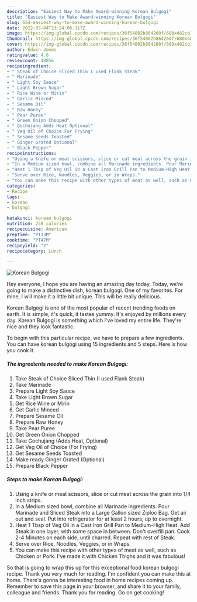 ```yaml
---
description: "Easiest Way to Make Award-winning Korean Bulgogi"
title: "Easiest Way to Make Award-winning Korean Bulgogi"
slug: 654-easiest-way-to-make-award-winning-korean-bulgogi
date: 2022-03-04T23:24:06.117Z
image: https://img-global.cpcdn.com/recipes/36f54802b864260f/680x482cq70/korean-bulgogi-recipe-main-photo.jpg
thumbnail: https://img-global.cpcdn.com/recipes/36f54802b864260f/680x482cq70/korean-bulgogi-recipe-main-photo.jpg
cover: https://img-global.cpcdn.com/recipes/36f54802b864260f/680x482cq70/korean-bulgogi-recipe-main-photo.jpg
author: Edwin Jones
ratingvalue: 4.6
reviewcount: 48856
recipeingredient:
- " Steak of Choice Sliced Thin I used Flank Steak"
- " Marinade"
- " Light Soy Sauce"
- " Light Brown Sugar"
- " Rice Wine or Mirin"
- " Garlic Minced"
- " Sesame Oil"
- " Raw Honey"
- " Pear Puree"
- " Green Onion Chopped"
- " Gochujang Adds Heat Optional"
- " Veg Oil of Choice For Frying"
- " Sesame Seeds Toasted"
- " Ginger Grated Optional"
- " Black Pepper"
recipeinstructions:
- "Using a knife or meat scissors, slice or cut meat across the grain into 1/4 inch strips."
- "In a Medium sized bowl, combine all Marinade ingredients. Pour Marinade and Sliced Steak into a Large Gallon sized Ziploc Bag. Get air out and seal. Put into refrigerator for at least 2 hours, up to overnight."
- "Heat 1 Tbsp of Veg Oil in a Cast Iron Grill Pan to Medium-High Heat. Add Steak in one layer, with some space in between. Don&#39;t overfill pan. Cook 2-4 Minutes on each side, until charred. Repeat with rest of Steak."
- "Serve over Rice, Noodles, Veggies, or in Wraps."
- "You can make this recipe with other types of meat as well, such as Chicken or Pork. I&#39;ve made it with Chicken Thighs and it was fabulous!"
categories:
- Recipe
tags:
- korean
- bulgogi

katakunci: korean bulgogi 
nutrition: 258 calories
recipecuisine: American
preptime: "PT33M"
cooktime: "PT47M"
recipeyield: "2"
recipecategory: Lunch

---
```



![Korean Bulgogi](https://img-global.cpcdn.com/recipes/36f54802b864260f/680x482cq70/korean-bulgogi-recipe-main-photo.jpg)

Hey everyone, I hope you are having an amazing day today. Today, we're going to make a distinctive dish, korean bulgogi. One of my favorites. For mine, I will make it a little bit unique. This will be really delicious.

Korean Bulgogi is one of the most popular of recent trending foods on earth. It is simple, it's quick, it tastes yummy. It's enjoyed by millions every day. Korean Bulgogi is something which I've loved my entire life. They're nice and they look fantastic.




To begin with this particular recipe, we have to prepare a few ingredients. You can have korean bulgogi using 15 ingredients and 5 steps. Here is how you cook it.

<!--inarticleads1-->

##### The ingredients needed to make Korean Bulgogi:

1. Take  Steak of Choice Sliced Thin (I used Flank Steak)
1. Take  Marinade
1. Prepare  Light Soy Sauce
1. Take  Light Brown Sugar
1. Get  Rice Wine or Mirin
1. Get  Garlic Minced
1. Prepare  Sesame Oil
1. Prepare  Raw Honey
1. Take  Pear Puree
1. Get  Green Onion Chopped
1. Take  Gochujang (Adds Heat, Optional)
1. Get  Veg Oil of Choice (For Frying)
1. Get  Sesame Seeds Toasted
1. Make ready  Ginger Grated (Optional)
1. Prepare  Black Pepper




<!--inarticleads2-->

##### Steps to make Korean Bulgogi:

1. Using a knife or meat scissors, slice or cut meat across the grain into 1/4 inch strips.
1. In a Medium sized bowl, combine all Marinade ingredients. Pour Marinade and Sliced Steak into a Large Gallon sized Ziploc Bag. Get air out and seal. Put into refrigerator for at least 2 hours, up to overnight.
1. Heat 1 Tbsp of Veg Oil in a Cast Iron Grill Pan to Medium-High Heat. Add Steak in one layer, with some space in between. Don&#39;t overfill pan. Cook 2-4 Minutes on each side, until charred. Repeat with rest of Steak.
1. Serve over Rice, Noodles, Veggies, or in Wraps.
1. You can make this recipe with other types of meat as well, such as Chicken or Pork. I&#39;ve made it with Chicken Thighs and it was fabulous!




So that is going to wrap this up for this exceptional food korean bulgogi recipe. Thank you very much for reading. I'm confident you can make this at home. There's gonna be interesting food in home recipes coming up. Remember to save this page in your browser, and share it to your family, colleague and friends. Thank you for reading. Go on get cooking!
